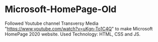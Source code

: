 # Microsoft-HomePage-Old
Followed Youtube channel Transversy Media "https://www.youtube.com/watch?v=uKgn-To1C4Q" to make Microsoft HomePage 2020 website. 
Used Technology: HTML, CSS and JS.
